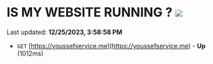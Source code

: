 # IS MY WEBSITE RUNNING ? [![](https://img.shields.io/static/v1?label=Sponsor&message=%E2%9D%A4&logo=GitHub&color=%23fe8e86)](https://github.com/sponsors/<username>)

Last updated: **12/25/2023, 3:58:58 PM**

- `GET` [https://youssefservice.me](https://youssefservice.me) - **Up** (1012ms)
